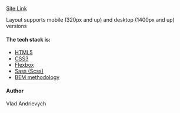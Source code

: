 <a href="https://vladyslav-andrievych.github.io/first-landing/">Site Link</a>

Layout supports mobile (320px and up) and desktop (1400px and up) versions

<h4>The tech stack is:</h4>
<ul>
    <li><a href="https://en.wikipedia.org/wiki/HTML5">HTML5</a></li>
    <li><a href="https://en.wikipedia.org/wiki/CSS">CSS3</a></li>
    <li><a href="https://en.wikipedia.org/wiki/CSS_Flexible_Box_Layout">Flexbox</a></li>
    <li><a href="https://sass-lang.com/">Sass (Scss)</a></li>
    <li><a href="https://en.bem.info/methodology/">BEM methodology</a></li>
</ul>

<h4>Author</h4>
Vlad Andrievych
